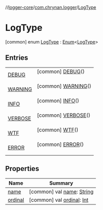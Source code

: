 //[logger-core](../../../index.md)/[com.chrynan.logger](../index.md)/[LogType](index.md)



# LogType  
 [common] enum [LogType](index.md) : [Enum](https://kotlinlang.org/api/latest/jvm/stdlib/kotlin/-enum/index.html)<[LogType](index.md)>    


## Entries  
  
| | |
|---|---|
| <a name="com.chrynan.logger/LogType.DEBUG///PointingToDeclaration/"></a>[DEBUG](-d-e-b-u-g/index.md)| <a name="com.chrynan.logger/LogType.DEBUG///PointingToDeclaration/"></a> [common] [DEBUG](-d-e-b-u-g/index.md)()  <br>   <br>|
| <a name="com.chrynan.logger/LogType.WARNING///PointingToDeclaration/"></a>[WARNING](-w-a-r-n-i-n-g/index.md)| <a name="com.chrynan.logger/LogType.WARNING///PointingToDeclaration/"></a> [common] [WARNING](-w-a-r-n-i-n-g/index.md)()  <br>   <br>|
| <a name="com.chrynan.logger/LogType.INFO///PointingToDeclaration/"></a>[INFO](-i-n-f-o/index.md)| <a name="com.chrynan.logger/LogType.INFO///PointingToDeclaration/"></a> [common] [INFO](-i-n-f-o/index.md)()  <br>   <br>|
| <a name="com.chrynan.logger/LogType.VERBOSE///PointingToDeclaration/"></a>[VERBOSE](-v-e-r-b-o-s-e/index.md)| <a name="com.chrynan.logger/LogType.VERBOSE///PointingToDeclaration/"></a> [common] [VERBOSE](-v-e-r-b-o-s-e/index.md)()  <br>   <br>|
| <a name="com.chrynan.logger/LogType.WTF///PointingToDeclaration/"></a>[WTF](-w-t-f/index.md)| <a name="com.chrynan.logger/LogType.WTF///PointingToDeclaration/"></a> [common] [WTF](-w-t-f/index.md)()  <br>   <br>|
| <a name="com.chrynan.logger/LogType.ERROR///PointingToDeclaration/"></a>[ERROR](-e-r-r-o-r/index.md)| <a name="com.chrynan.logger/LogType.ERROR///PointingToDeclaration/"></a> [common] [ERROR](-e-r-r-o-r/index.md)()  <br>   <br>|


## Properties  
  
|  Name |  Summary | 
|---|---|
| <a name="com.chrynan.logger/LogType/name/#/PointingToDeclaration/"></a>[name](index.md#%5Bcom.chrynan.logger%2FLogType%2Fname%2F%23%2FPointingToDeclaration%2F%5D%2FProperties%2F-287445905)| <a name="com.chrynan.logger/LogType/name/#/PointingToDeclaration/"></a> [common] val [name](index.md#%5Bcom.chrynan.logger%2FLogType%2Fname%2F%23%2FPointingToDeclaration%2F%5D%2FProperties%2F-287445905): [String](https://kotlinlang.org/api/latest/jvm/stdlib/kotlin/-string/index.html)   <br>|
| <a name="com.chrynan.logger/LogType/ordinal/#/PointingToDeclaration/"></a>[ordinal](index.md#%5Bcom.chrynan.logger%2FLogType%2Fordinal%2F%23%2FPointingToDeclaration%2F%5D%2FProperties%2F-287445905)| <a name="com.chrynan.logger/LogType/ordinal/#/PointingToDeclaration/"></a> [common] val [ordinal](index.md#%5Bcom.chrynan.logger%2FLogType%2Fordinal%2F%23%2FPointingToDeclaration%2F%5D%2FProperties%2F-287445905): [Int](https://kotlinlang.org/api/latest/jvm/stdlib/kotlin/-int/index.html)   <br>|

